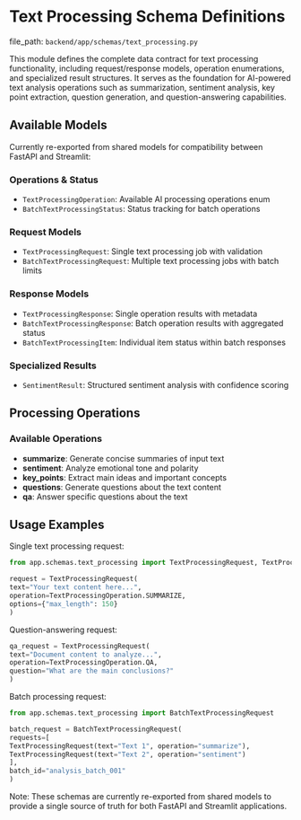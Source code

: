 # Text Processing Schema Definitions

  file_path: `backend/app/schemas/text_processing.py`

This module defines the complete data contract for text processing functionality,
including request/response models, operation enumerations, and specialized result
structures. It serves as the foundation for AI-powered text analysis operations
such as summarization, sentiment analysis, key point extraction, question generation,
and question-answering capabilities.

## Available Models

Currently re-exported from shared models for compatibility between FastAPI and Streamlit:

### Operations & Status
- `TextProcessingOperation`: Available AI processing operations enum
- `BatchTextProcessingStatus`: Status tracking for batch operations

### Request Models
- `TextProcessingRequest`: Single text processing job with validation
- `BatchTextProcessingRequest`: Multiple text processing jobs with batch limits

### Response Models
- `TextProcessingResponse`: Single operation results with metadata
- `BatchTextProcessingResponse`: Batch operation results with aggregated status
- `BatchTextProcessingItem`: Individual item status within batch responses

### Specialized Results
- `SentimentResult`: Structured sentiment analysis with confidence scoring

## Processing Operations

### Available Operations
- **summarize**: Generate concise summaries of input text
- **sentiment**: Analyze emotional tone and polarity
- **key_points**: Extract main ideas and important concepts
- **questions**: Generate questions about the text content
- **qa**: Answer specific questions about the text

## Usage Examples

Single text processing request:

```python
from app.schemas.text_processing import TextProcessingRequest, TextProcessingOperation

request = TextProcessingRequest(
text="Your text content here...",
operation=TextProcessingOperation.SUMMARIZE,
options={"max_length": 150}
)
```

Question-answering request:

```python
qa_request = TextProcessingRequest(
text="Document content to analyze...",
operation=TextProcessingOperation.QA,
question="What are the main conclusions?"
)
```

Batch processing request:

```python
from app.schemas.text_processing import BatchTextProcessingRequest

batch_request = BatchTextProcessingRequest(
requests=[
TextProcessingRequest(text="Text 1", operation="summarize"),
TextProcessingRequest(text="Text 2", operation="sentiment")
],
batch_id="analysis_batch_001"
)
```

Note: These schemas are currently re-exported from shared models to provide
a single source of truth for both FastAPI and Streamlit applications.
